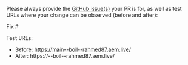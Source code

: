 Please always provide the [GitHub issue(s)](../issues) your PR is for, as well as test URLs where your change can be observed (before and after):

Fix #<gh-issue-id>

Test URLs:
- Before: https://main--boil--rahmed87.aem.live/
- After: https://<branch>--boil--rahmed87.aem.live/
